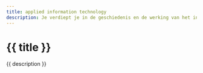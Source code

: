 ```yaml
---
title: applied information technology
description: Je verdiept je in de geschiedenis en de werking van het internet en ontdekt de logica achter programmeren. Daarnaast duik je in de informatie rond hardware, software en netwerken. Later staan onder meer databases, security en blockchain op het programma.
---
```


# {{ title }}

{{ description }}